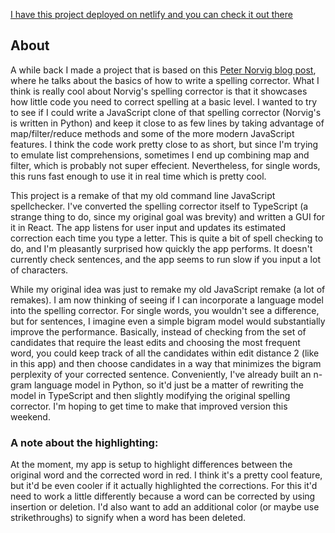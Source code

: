 [I have this project deployed on netlify and you can check it out there](https://spell-check-stilt0n.netlify.app/)

## About

A while back I made a project that is based on this [Peter Norvig blog post](https://norvig.com/spell-correct.html), where he talks about the basics of how to write a spelling corrector.  What I think is really cool about Norvig's spelling corrector is that it showcases how little code you need to correct spelling at a basic level.  I wanted to try to see if I could write a JavaScript clone of that spelling corrector (Norvig's is written in Python) and keep it close to as few lines by taking advantage of map/filter/reduce methods and some of the more modern JavaScript features.  I think the code work pretty close to as short, but since I'm trying to emulate list comprehensions, sometimes I end up combining map and filter, which is probably not super effecient.  Nevertheless, for single words, this runs fast enough to use it in real time which is pretty cool.

This project is a remake of that my old command line JavaScript spellchecker.  I've converted the spelling corrector itself to TypeScript (a strange thing to do, since my original goal was brevity) and written a GUI for it in React.  The app listens for user input and updates its estimated correction each time you type a letter.  This is quite a bit of spell checking to do, and I'm pleasantly surprised how quickly the app performs.  It doesn't currently check sentences, and the app seems to run slow if you input a lot of characters.

While my original idea was just to remake my old JavaScript remake (a lot of remakes).  I am now thinking of seeing if I can incorporate a language model into the spelling corrector.  For single words, you wouldn't see a difference, but for sentences, I imagine even a simple bigram model would substantially improve the performance.  Basically, instead of checking from the set of candidates that require the least edits and choosing the most frequent word, you could keep track of all the candidates within edit distance 2 (like in this app) and then choose candidates in a way that minimizes the bigram perplexity of your corrected sentence.  Conveniently, I've already built an n-gram language model in Python, so it'd just be a matter of rewriting the model in TypeScript and then slightly modifying the original spelling corrector.  I'm hoping to get time to make that improved version this weekend.

### A note about the highlighting:
At the moment, my app is setup to highlight differences between the original word and the corrected word in red.  I think it's a pretty cool feature, but it'd be even cooler if it actually highlighted the corrections.  For this it'd need to work a little differently because a word can be corrected by using insertion or deletion.  I'd also want to add an additional color (or maybe use strikethroughs) to signify when a word has been deleted.
